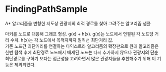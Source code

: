 # FindingPathSample
A* 알고리즘을 변형한 지도상 관광지의 최적 경로를 찾아 그려주는 알고리즘 샘플

마커를 노드로 대응해 그래프 형성.
g(x) + h(x). g(x)는 노드에서 연결된 각 노드당 거리 수치. h(x)는 각 노드에서 목적지까지 일직선 최단거리 값.    
기존 노드간 최단거리를 연결하는 다익스트라 알고리즘의 확장판으로 원래 알고리즘은 한번 탐색 후에 최단경로 노드에서 배제된 노드는 다시 추가하지 않으나 관광지의 단순 최단경로를 구하기 보다는 접근성을 고려하면서 많은 관광지들을 추천해주기 위해  이 기능은 제외되었다.
